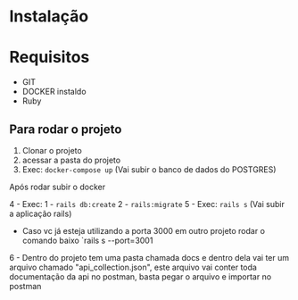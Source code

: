 # Instalação

# Requisitos

- GIT
- DOCKER instaldo
- Ruby

## Para rodar o projeto

1. Clonar o projeto
2. acessar a pasta do projeto
3. Exec: `docker-compose up` (Vai subir o banco de dados do POSTGRES)

Após rodar subir o docker

4 - Exec:
	1 - `rails db:create` 
    2 - `rails:migrate`
5 - Exec: 
	`rails s` (Vai subir a aplicação rails)
* Caso vc já esteja utilizando a porta 3000 em outro projeto rodar o comando baixo
`rails s --port=3001

6 - Dentro do projeto tem uma pasta chamada docs e dentro dela vai ter um arquivo chamado "api_collection.json", este arquivo vai conter toda documentação da api no postman, basta pegar o arquivo e importar no postman
